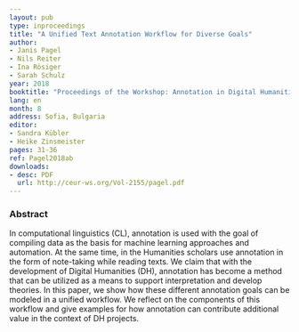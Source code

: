 ```yaml
---
layout: pub
type: inproceedings
title: "A Unified Text Annotation Workflow for Diverse Goals"
author:
- Janis Pagel
- Nils Reiter
- Ina Rösiger
- Sarah Schulz
year: 2018
booktitle: "Proceedings of the Workshop: Annotation in Digital Humanities (annDH)"
lang: en
month: 8
address: Sofia, Bulgaria
editor:
- Sandra Kübler
- Heike Zinsmeister
pages: 31-36
ref: Pagel2018ab
downloads:
- desc: PDF
  url: http://ceur-ws.org/Vol-2155/pagel.pdf 
---
```


### Abstract
In computational linguistics (CL), annotation is used with the goal of compiling data as the basis for machine learning approaches and automation. At the same time, in the Humanities scholars use annotation in the form of note-taking while reading texts. We claim that with the development of Digital Humanities (DH), annotation has become a method that can be utilized as a means to support interpretation and develop theories. In this paper, we show how these different annotation goals can be modeled in a unified workflow. We reflect on the components of this workflow and give examples for how annotation can contribute additional value in the context of DH projects.
